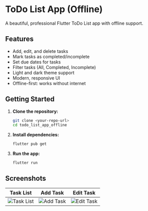 # ToDo List App (Offline)

A beautiful, professional Flutter ToDo List app with offline support.

## Features
- Add, edit, and delete tasks
- Mark tasks as completed/incomplete
- Set due dates for tasks
- Filter tasks (All, Completed, Incomplete)
- Light and dark theme support
- Modern, responsive UI
- Offline-first: works without internet

## Getting Started

1. **Clone the repository:**
   ```sh
   git clone <your-repo-url>
   cd todo_list_app_offline
   ```
2. **Install dependencies:**
   ```sh
   flutter pub get
   ```
3. **Run the app:**
   ```sh
   flutter run
   ```

## Screenshots

| Task List | Add Task | Edit Task |
|:---:|:---:|:---:|
| ![Task List](screenshots/task.png) | ![Add Task](screenshots/add_task.png) | ![Edit Task](screenshots/edit_task.png) |
